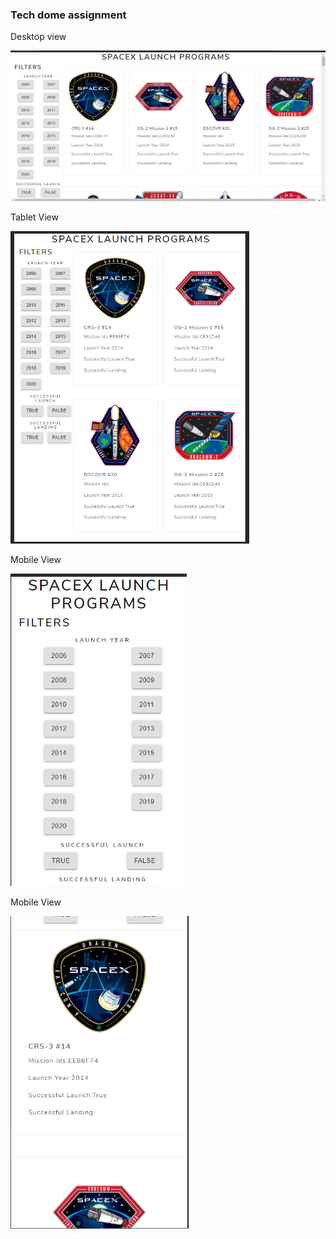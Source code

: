 <h3>Tech dome assignment </h3>
<p> Desktop view </p>
<img src="./images/Desktop.png">

Tablet View

<img src='./images/Tablet.png' height='500px'>

Mobile View

<img src='./images/Mobile1.png' height='500px'>

Mobile View

<img src='./images/mobile2.png' height='500px'>
